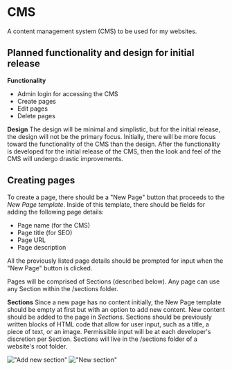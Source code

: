 # CMS

A content management system (CMS) to be used for my websites.

## Planned functionality and design for initial release
**Functionality**
 - Admin login for accessing the CMS
 - Create pages
 - Edit pages
 - Delete pages

**Design**
The design will be minimal and simplistic, but for the initial release, the design will not be the primary focus. Initially, there will be more focus toward the functionality of the CMS than the design. After the functionality is developed for the initial release of the CMS, then the look and feel of the CMS will undergo drastic improvements.

## Creating pages
To create a page, there should be a "New Page" button that proceeds to the *New Page template*. Inside of this template, there should be fields for adding the following page details:
- Page name (for the CMS)
- Page title (for SEO)
- Page URL
- Page description

All the previously listed page details should be prompted for input when the "New Page" button is clicked.

Pages will be comprised of Sections (described below). Any page can use any Section within the /sections folder.

**Sections**
Since a new page has no content initially, the New Page template should be empty at first but with an option to add new content. New content should be added to the page in *Sections*. Sections should be previously written blocks of HTML code that allow for user input, such as a title, a piece of text, or an image. Permissible input will be at each developer's discretion per Section. Sections will live in the /sections folder of a website's root folder.

!["Add new section"](https://jessem.dev/images/pages-new.png "Add new section")
!["New section"](https://jessem.dev/images/pages-new-click.png "New section")